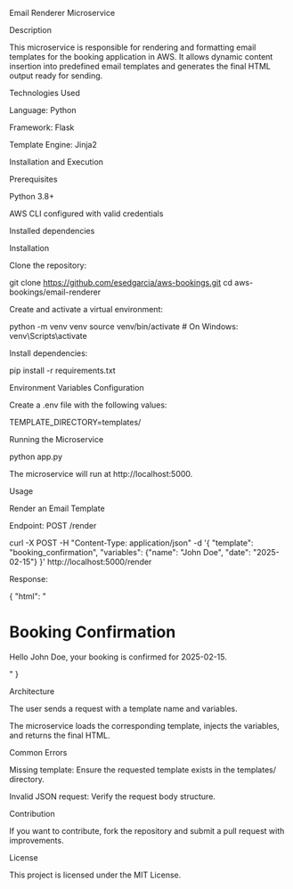 Email Renderer Microservice

Description

This microservice is responsible for rendering and formatting email templates for the booking application in AWS. It allows dynamic content insertion into predefined email templates and generates the final HTML output ready for sending.

Technologies Used

Language: Python

Framework: Flask

Template Engine: Jinja2

Installation and Execution

Prerequisites

Python 3.8+

AWS CLI configured with valid credentials

Installed dependencies

Installation

Clone the repository:

git clone https://github.com/esedgarcia/aws-bookings.git
cd aws-bookings/email-renderer

Create and activate a virtual environment:

python -m venv venv
source venv/bin/activate  # On Windows: venv\Scripts\activate

Install dependencies:

pip install -r requirements.txt

Environment Variables Configuration

Create a .env file with the following values:

TEMPLATE_DIRECTORY=templates/

Running the Microservice

python app.py

The microservice will run at http://localhost:5000.

Usage

Render an Email Template

Endpoint: POST /render

curl -X POST -H "Content-Type: application/json" -d '{
  "template": "booking_confirmation",
  "variables": {"name": "John Doe", "date": "2025-02-15"}
}' http://localhost:5000/render

Response:

{
  "html": "<html><body><h1>Booking Confirmation</h1><p>Hello John Doe, your booking is confirmed for 2025-02-15.</p></body></html>"
}

Architecture

The user sends a request with a template name and variables.

The microservice loads the corresponding template, injects the variables, and returns the final HTML.

Common Errors

Missing template: Ensure the requested template exists in the templates/ directory.

Invalid JSON request: Verify the request body structure.

Contribution

If you want to contribute, fork the repository and submit a pull request with improvements.

License

This project is licensed under the MIT License.

